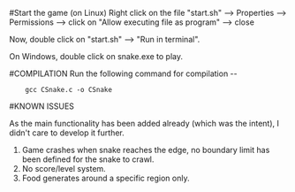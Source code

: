 #Start the game (on Linux)
   Right click on the file "start.sh" --> Properties --> Permissions --> click on "Allow executing file as program" --> close

   Now, double click on "start.sh" --> "Run in terminal".


   On Windows, double click on snake.exe to play.

#COMPILATION
  Run the following command for compilation -- 
		
		gcc CSnake.c -o CSnake

#KNOWN ISSUES
   
   As the main functionality has been added already (which was the intent),
   I didn't care to develop it further.
   1. Game crashes when snake reaches the edge, no boundary limit has been defined for the snake to crawl.
   2. No score/level system.
   3. Food generates around a specific region only.
